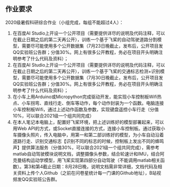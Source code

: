##  作业要求

2020级暑假科研综合作业（小组完成，每组不能超过4人）：

1. 在百度AI Studio上开设一个公开项目（需要提供详尽的说明及代码注释，可以在截止日期之后的第二天再公开），训练一个基于飞桨的自动驾驶道路分割模型，需要尽可能使用多个公开数据集（7月23日晚截止，发布后，公开项目发QQ实验班公告群；分值30%。网上有很多公开教程，务必在项目开头明确注明参考了什么代码及资料）；
2. 在百度AI Studio上开设一个公开项目（需要提供详尽的说明及代码注释，可以在截止日期之后的第二天再公开），训练一个基于飞桨的交通标志检测+识别模型，需要尽可能使用多个公开数据集（7月30日晚截止，发布后，公开项目发QQ实验班公告群；分值30%。网上有很多公开教程，务必在项目开头明确注明参考了什么代码及资料）；
3. 在小车上用Arduino或Micropython完成驱动开发，能实现小车控制板Wifi热点、小车拐弯、直线行走、倒车等动作，每个动作封装为一个函数。电脑连接小车控制板Wifi，通过上述动作函数及参数，实现键盘遥控小车行走（分值10%，可以联合2021级一个组共同完成）
4. 在本人笔记本电脑上，配置好飞桨环境，把上述训练好的模型部署起来，可以用Web API的方式，或Socket直接连接的方式，连接小车控制板。通过获取小车摄像头照片，传入电脑中，用第一和第二部训练好的模型，为小车自动沿着道路行走、识别交通标志【识别不同的标志的时候，控制板上发出不同的蜂鸣声】提供算法服务（分值30%，可以联合2021级一个组共同完成），需参考matlab自动驾驶模块说明文档，调整摄像头参数，结合轮速计和IMU，结合阿克曼结构运动学模型，用飞桨实现第四部分自动驾驶（不能调用matlab相关函数）。第3和第4截止日期：8月28日晚，说明文档需非常详细，文档代码及相关资料上传个人Github（之前在问卷星统计每一门课的Github地址），B站视频发QQ实验班公告群。